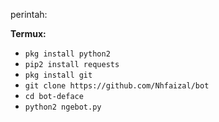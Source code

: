 perintah:

**Termux:**
* `pkg install python2`
* `pip2 install requests`
* `pkg install git`
* `git clone https://github.com/Nhfaizal/bot`
* `cd bot-deface`
* `python2 ngebot.py`

